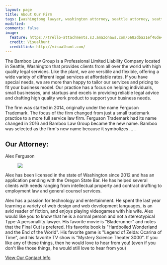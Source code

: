 ```yaml
---
layout: page
title: About Our Firm
tags: [washingtong lawyer, washington attorney, seattle attorney, seattle videogame attorney]
modified: 
comments: false
image:
  feature: https://trello-attachments.s3.amazonaws.com/5682dba21ef46de42206db55/800x638/4288cb1502db8e0b5e5929f322eec35f/space-needle-seattle-washington-cityscape-dusk.jpg
  credit: Visualhunt
  creditlink: http://visualhunt.com/
---
```


The Bamboo Law Group is a Professional Limited Liability Company located in Seattle, Washington that provides clients from all over the world with high quality legal services. Like the plant, we are versitile and flexible, offering a wide variety of different legal services at affordable rates. If you have special needs, we are more than happy to tailor our services and pricing to fit your business model. Our practice has a focus on helping individuals, small businesses, and startups and excels in providing reliable legal advice and drafting high quality work product to support your business needs.

The firm was started in 2014, originally under the name Ferguson Trademark. The focus of the firm changed from just a small trademark practice to a more full service law firm. Ferguson Trademark had its name changed in 2016 and Bamboo Law Group became the new name. Bamboo was selected as the firm's new name because it symbolizes ... . 


## Our Attorney:
Alex Ferguson
<figure>
	<img src="http://placehold.it/200x150.jpg">
</figure>

Alex has been licensed in the state of Washington since 2012 and has an application pending with the Oregon State Bar. He has helped several clients with needs ranging from intellectual property and contract drafting to employment law and general counsel services. 

Alex has a passion for technology and entertainment. He spent the last year learning a variety of web design and web development languages, is an avid reader of fiction, and enjoys playing videogames with his wife. Alex would like you to know that he is a normal person and not a stereotypical Type-A personallity lawyer. His favorite movie is "Bladerunner" and notes that the Final Cut is prefered. His favorite book is "Hardboiled Wonderland and the End of the World". His favorite game is "Legend of Zelda: Ocarina of Time", and his favorite TV show is "Mystery Science Theater 3000". If you like any of these things, then he would love to hear from you! (even if you don't like those things, he would still love to hear from you)

<a markdown="0" href="{{ site.url }}/contact" class="btn">View Our Contact Info</a>
